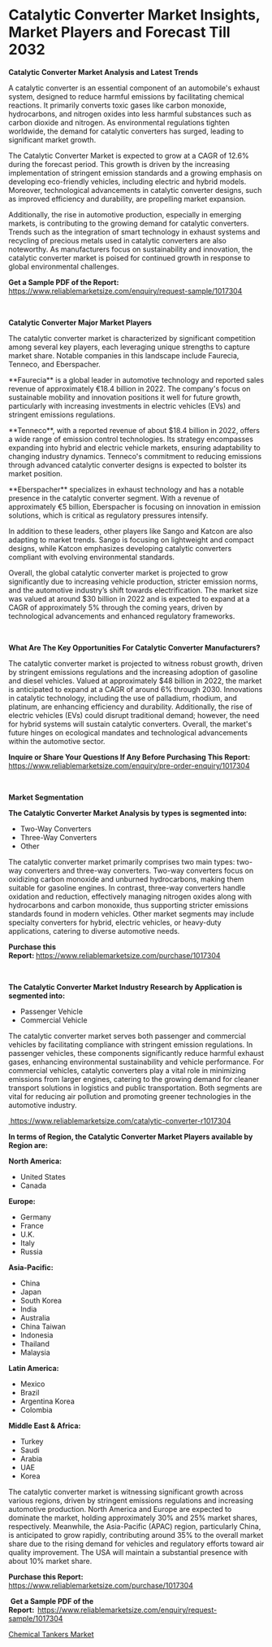 <p><h1>Catalytic Converter Market Insights, Market Players and Forecast Till 2032</h1></p><p><strong>Catalytic Converter Market Analysis and Latest Trends</strong></p>
<p><p>A catalytic converter is an essential component of an automobile's exhaust system, designed to reduce harmful emissions by facilitating chemical reactions. It primarily converts toxic gases like carbon monoxide, hydrocarbons, and nitrogen oxides into less harmful substances such as carbon dioxide and nitrogen. As environmental regulations tighten worldwide, the demand for catalytic converters has surged, leading to significant market growth.</p><p>The Catalytic Converter Market is expected to grow at a CAGR of 12.6% during the forecast period. This growth is driven by the increasing implementation of stringent emission standards and a growing emphasis on developing eco-friendly vehicles, including electric and hybrid models. Moreover, technological advancements in catalytic converter designs, such as improved efficiency and durability, are propelling market expansion.</p><p>Additionally, the rise in automotive production, especially in emerging markets, is contributing to the growing demand for catalytic converters. Trends such as the integration of smart technology in exhaust systems and recycling of precious metals used in catalytic converters are also noteworthy. As manufacturers focus on sustainability and innovation, the catalytic converter market is poised for continued growth in response to global environmental challenges.</p></p>
<p><strong>Get a Sample PDF of the Report:&nbsp;</strong> <a href="https://www.reliablemarketsize.com/enquiry/request-sample/1017304?utm_campaign=3217&utm_medium=2&utm_source=Github&utm_content=ia&utm_term=30032025&utm_id=catalytic-converter">https://www.reliablemarketsize.com/enquiry/request-sample/1017304</a></p>
<p>&nbsp;</p>
<p><strong>Catalytic Converter Major Market Players</strong></p>
<p><p>The catalytic converter market is characterized by significant competition among several key players, each leveraging unique strengths to capture market share. Notable companies in this landscape include Faurecia, Tenneco, and Eberspacher.</p><p>**Faurecia** is a global leader in automotive technology and reported sales revenue of approximately €18.4 billion in 2022. The company's focus on sustainable mobility and innovation positions it well for future growth, particularly with increasing investments in electric vehicles (EVs) and stringent emissions regulations.</p><p>**Tenneco**, with a reported revenue of about $18.4 billion in 2022, offers a wide range of emission control technologies. Its strategy encompasses expanding into hybrid and electric vehicle markets, ensuring adaptability to changing industry dynamics. Tenneco's commitment to reducing emissions through advanced catalytic converter designs is expected to bolster its market position.</p><p>**Eberspacher** specializes in exhaust technology and has a notable presence in the catalytic converter segment. With a revenue of approximately €5 billion, Eberspacher is focusing on innovation in emission solutions, which is critical as regulatory pressures intensify.</p><p>In addition to these leaders, other players like Sango and Katcon are also adapting to market trends. Sango is focusing on lightweight and compact designs, while Katcon emphasizes developing catalytic converters compliant with evolving environmental standards.</p><p>Overall, the global catalytic converter market is projected to grow significantly due to increasing vehicle production, stricter emission norms, and the automotive industry’s shift towards electrification. The market size was valued at around $30 billion in 2022 and is expected to expand at a CAGR of approximately 5% through the coming years, driven by technological advancements and enhanced regulatory frameworks.</p></p>
<p>&nbsp;</p>
<p><strong>What Are The Key Opportunities For Catalytic Converter Manufacturers?</strong></p>
<p><p>The catalytic converter market is projected to witness robust growth, driven by stringent emissions regulations and the increasing adoption of gasoline and diesel vehicles. Valued at approximately $48 billion in 2022, the market is anticipated to expand at a CAGR of around 6% through 2030. Innovations in catalytic technology, including the use of palladium, rhodium, and platinum, are enhancing efficiency and durability. Additionally, the rise of electric vehicles (EVs) could disrupt traditional demand; however, the need for hybrid systems will sustain catalytic converters. Overall, the market's future hinges on ecological mandates and technological advancements within the automotive sector.</p></p>
<p><strong>Inquire or Share Your Questions If Any Before Purchasing This Report:</strong> <a href="https://www.reliablemarketsize.com/enquiry/pre-order-enquiry/1017304?utm_campaign=3217&utm_medium=2&utm_source=Github&utm_content=ia&utm_term=30032025&utm_id=catalytic-converter">https://www.reliablemarketsize.com/enquiry/pre-order-enquiry/1017304</a></p>
<p>&nbsp;</p>
<p><strong>Market Segmentation</strong></p>
<p><strong>The Catalytic Converter Market Analysis by types is segmented into:</strong></p>
<p><ul><li>Two-Way Converters</li><li>Three-Way Converters</li><li>Other</li></ul></p>
<p><p>The catalytic converter market primarily comprises two main types: two-way converters and three-way converters. Two-way converters focus on oxidizing carbon monoxide and unburned hydrocarbons, making them suitable for gasoline engines. In contrast, three-way converters handle oxidation and reduction, effectively managing nitrogen oxides along with hydrocarbons and carbon monoxide, thus supporting stricter emissions standards found in modern vehicles. Other market segments may include specialty converters for hybrid, electric vehicles, or heavy-duty applications, catering to diverse automotive needs.</p></p>
<p><strong>Purchase this Report:&nbsp;</strong><a href="https://www.reliablemarketsize.com/purchase/1017304?utm_campaign=3217&utm_medium=2&utm_source=Github&utm_content=ia&utm_term=30032025&utm_id=catalytic-converter">https://www.reliablemarketsize.com/purchase/1017304</a></p>
<p>&nbsp;</p>
<p><strong>The Catalytic Converter Market Industry Research by Application is segmented into:</strong></p>
<p><ul><li>Passenger Vehicle</li><li>Commercial Vehicle</li></ul></p>
<p><p>The catalytic converter market serves both passenger and commercial vehicles by facilitating compliance with stringent emission regulations. In passenger vehicles, these components significantly reduce harmful exhaust gases, enhancing environmental sustainability and vehicle performance. For commercial vehicles, catalytic converters play a vital role in minimizing emissions from larger engines, catering to the growing demand for cleaner transport solutions in logistics and public transportation. Both segments are vital for reducing air pollution and promoting greener technologies in the automotive industry.</p></p>
<p><a href="https://www.reliablemarketsize.com/catalytic-converter-r1017304?utm_campaign=3217&utm_medium=2&utm_source=Github&utm_content=ia&utm_term=30032025&utm_id=catalytic-converter">&nbsp;https://www.reliablemarketsize.com/catalytic-converter-r1017304</a></p>
<p><strong>In terms of Region, the Catalytic Converter Market Players available by Region are:</strong></p>
<p>
    <p> <strong> North America: </strong>
        <ul>
            <li>United States</li>
            <li>Canada</li>
        </ul>
        </p> 
    <p> <strong> Europe: </strong>
        <ul>
            <li>Germany</li>
            <li>France</li>
            <li>U.K.</li>
            <li>Italy</li>
            <li>Russia</li>
        </ul>
        </p> 
    <p> <strong> Asia-Pacific: </strong>
        <ul>
            <li>China</li>
            <li>Japan</li>
            <li>South Korea</li>
            <li>India</li>
            <li>Australia</li>
            <li>China Taiwan</li>
            <li>Indonesia</li>
            <li>Thailand</li>
            <li>Malaysia</li>
        </ul>
        </p> 
    <p> <strong> Latin America: </strong>
        <ul>
            <li>Mexico</li>
            <li>Brazil</li>
            <li>Argentina Korea</li>
            <li>Colombia</li>
        </ul>
        </p> 
    <p> <strong> Middle East & Africa: </strong>
        <ul>
            <li>Turkey</li>
            <li>Saudi</li>
            <li>Arabia</li>
            <li>UAE</li>
            <li>Korea</li>
        </ul>
    </p>
    </p>
<p><p>The catalytic converter market is witnessing significant growth across various regions, driven by stringent emissions regulations and increasing automotive production. North America and Europe are expected to dominate the market, holding approximately 30% and 25% market shares, respectively. Meanwhile, the Asia-Pacific (APAC) region, particularly China, is anticipated to grow rapidly, contributing around 35% to the overall market share due to the rising demand for vehicles and regulatory efforts toward air quality improvement. The USA will maintain a substantial presence with about 10% market share.</p></p>
<p><strong>Purchase this Report: </strong><a href="https://www.reliablemarketsize.com/purchase/1017304?utm_campaign=3217&utm_medium=2&utm_source=Github&utm_content=ia&utm_term=30032025&utm_id=catalytic-converter">https://www.reliablemarketsize.com/purchase/1017304</a></p>
<p>&nbsp;<strong>Get a Sample PDF of the Report:&nbsp;&nbsp;</strong><a href="https://www.reliablemarketsize.com/enquiry/request-sample/1017304?utm_campaign=3217&utm_medium=2&utm_source=Github&utm_content=ia&utm_term=30032025&utm_id=catalytic-converter">https://www.reliablemarketsize.com/enquiry/request-sample/1017304</a></p>
<p><strong></strong></p>
<p><p><a href="https://github.com/celpabembes/Market-Research-Report-List-1/blob/main/chemical-tankers-market.md?utm_campaign=3217&utm_medium=2&utm_source=Github&utm_content=ia&utm_term=30032025&utm_id=catalytic-converter">Chemical Tankers Market</a></p></p>